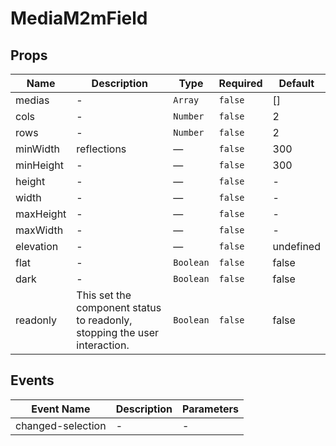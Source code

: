 # MediaM2mField

## Props

<!-- @vuese:MediaM2mField:props:start -->

|Name|Description|Type|Required|Default|
|---|---|---|---|---|
|medias|-|`Array`|`false`|[]|
|cols|-|`Number`|`false`|2|
|rows|-|`Number`|`false`|2|
|minWidth|reflections|—|`false`|300|
|minHeight|-|—|`false`|300|
|height|-|—|`false`|-|
|width|-|—|`false`|-|
|maxHeight|-|—|`false`|-|
|maxWidth|-|—|`false`|-|
|elevation|-|—|`false`|undefined|
|flat|-|`Boolean`|`false`|false|
|dark|-|`Boolean`|`false`|false|
|readonly|This set the component status to readonly, stopping the user interaction.|`Boolean`|`false`|false|

<!-- @vuese:MediaM2mField:props:end -->


## Events

<!-- @vuese:MediaM2mField:events:start -->

|Event Name|Description|Parameters|
|---|---|---|
|changed-selection|-|-|

<!-- @vuese:MediaM2mField:events:end -->


